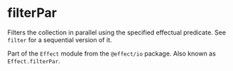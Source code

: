 # filterPar

Filters the collection in parallel using the specified effectual predicate.
See `filter` for a sequential version of it.

Part of the `Effect` module from the `@effect/io` package. Also known as `Effect.filterPar`.
